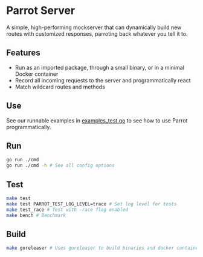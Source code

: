 # Parrot Server

A simple, high-performing mockserver that can dynamically build new routes with customized responses, parroting back whatever you tell it to.

## Features

* Run as an imported package, through a small binary, or in a minimal Docker container
* Record all incoming requests to the server and programmatically react
* Match wildcard routes and methods

## Use

See our runnable examples in [examples_test.go](./examples_test.go) to see how to use Parrot programmatically.

## Run

```sh
go run ./cmd
go run ./cmd -h # See all config options 
```

## Test

```sh
make test
make test PARROT_TEST_LOG_LEVEL=trace # Set log level for tests
make test_race # Test with -race flag enabled
make bench # Benchmark
```

## Build

```sh
make goreleaser # Uses goreleaser to build binaries and docker containers
```
